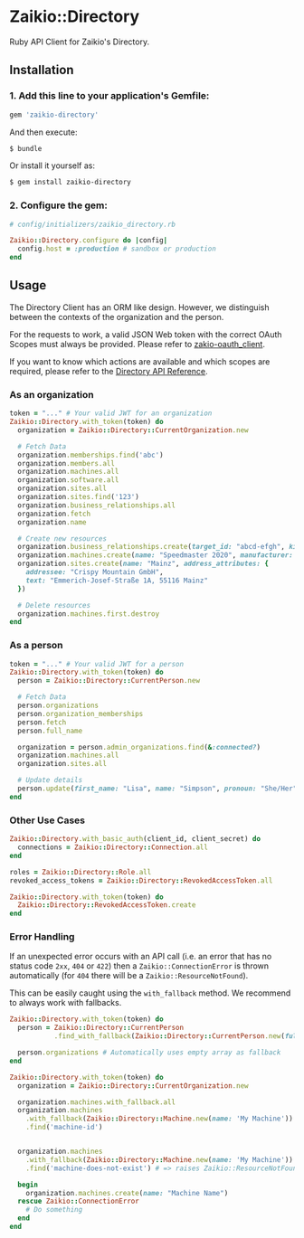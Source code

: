 # Zaikio::Directory

Ruby API Client for Zaikio's Directory.

## Installation

### 1. Add this line to your application's Gemfile:

```ruby
gem 'zaikio-directory'
```

And then execute:
```bash
$ bundle
```

Or install it yourself as:
```bash
$ gem install zaikio-directory
```

### 2. Configure the gem:

```rb
# config/initializers/zaikio_directory.rb

Zaikio::Directory.configure do |config|
  config.host = :production # sandbox or production
end
```


## Usage

The Directory Client has an ORM like design. However, we distinguish between the contexts of the organization and the person.

For the requests to work, a valid JSON Web token with the correct OAuth Scopes must always be provided. Please refer to [zakio-oauth_client](#todo).

If you want to know which actions are available and which scopes are required, please refer to the [Directory API Reference](https://docs.zaikio.com/api/directory/directory.html).

### As an organization

```rb
token = "..." # Your valid JWT for an organization
Zaikio::Directory.with_token(token) do
  organization = Zaikio::Directory::CurrentOrganization.new

  # Fetch Data
  organization.memberships.find('abc')
  organization.members.all
  organization.machines.all
  organization.software.all
  organization.sites.all
  organization.sites.find('123')
  organization.business_relationships.all
  organization.fetch
  organization.name

  # Create new resources
  organization.business_relationships.create(target_id: "abcd-efgh", kind: "printer", reference: "a-123")
  organization.machines.create(name: "Speedmaster 2020", manufacturer: "heidelberg", kind: "sheetfed_digital_press", serial_number: "HDB1337", site_id: "d6308910-f5ae-58c0-aba7-d099947845c6")
  organization.sites.create(name: "Mainz", address_attributes: {
    addressee: "Crispy Mountain GmbH",
    text: "Emmerich-Josef-Straße 1A, 55116 Mainz"
  })

  # Delete resources
  organization.machines.first.destroy
end
```

### As a person

```rb
token = "..." # Your valid JWT for a person
Zaikio::Directory.with_token(token) do
  person = Zaikio::Directory::CurrentPerson.new

  # Fetch Data
  person.organizations
  person.organization_memberships
  person.fetch
  person.full_name

  organization = person.admin_organizations.find(&:connected?)
  organization.machines.all
  organization.sites.all

  # Update details
  person.update(first_name: "Lisa", name: "Simpson", pronoun: "She/Her")
end
```

### Other Use Cases

```rb
Zaikio::Directory.with_basic_auth(client_id, client_secret) do
  connections = Zaikio::Directory::Connection.all
end

roles = Zaikio::Directory::Role.all
revoked_access_tokens = Zaikio::Directory::RevokedAccessToken.all

Zaikio::Directory.with_token(token) do
  Zaikio::Directory::RevokedAccessToken.create
end
```

### Error Handling

If an unexpected error occurs with an API call (i.e. an error that has no status code `2xx`, `404` or `422`) then a `Zaikio::ConnectionError` is thrown automatically (for `404` there will be a `Zaikio::ResourceNotFound`).

This can be easily caught using the `with_fallback` method. We recommend to always work with fallbacks.

```rb
Zaikio::Directory.with_token(token) do
  person = Zaikio::Directory::CurrentPerson
           .find_with_fallback(Zaikio::Directory::CurrentPerson.new(full_name: "Hello World"))

  person.organizations # Automatically uses empty array as fallback
end

Zaikio::Directory.with_token(token) do
  organization = Zaikio::Directory::CurrentOrganization.new

  organization.machines.with_fallback.all
  organization.machines
    .with_fallback(Zaikio::Directory::Machine.new(name: 'My Machine'))
    .find('machine-id')


  organization.machines
    .with_fallback(Zaikio::Directory::Machine.new(name: 'My Machine'))
    .find('machine-does-not-exist') # => raises Zaikio::ResourceNotFound

  begin
    organization.machines.create(name: "Machine Name")
  rescue Zaikio::ConnectionError
    # Do something
  end
end
```

